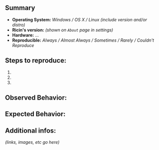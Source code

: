 ## Summary
* **Operating System:** _Windows / OS X / Linux (include version and/or distro)_
* **Ricin's version:** _(shown on `About` page in settings)_
* **Hardware:** …
* **Reproducible:** _Always / Almost Always / Sometimes / Rarely / Couldn't Reproduce_

## Steps to reproduce:
1.  
2.  
3.  

## Observed Behavior:


## Expected Behavior:


## Additional infos:
_(links, images, etc go here)_
